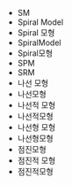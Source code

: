 ﻿- SM
- Spiral Model
- Spiral 모형
- SpiralModel
- Spiral모형
- SPM
- SRM
- 나선 모형
- 나선모형
- 나선적 모형
- 나선적모형
- 나선형 모형
- 나선형모형
- 점진모형
- 점진적 모형
- 점진적모형
